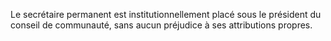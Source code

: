Le secrétaire permanent est institutionnellement placé sous le président du conseil de communauté, sans aucun préjudice à ses attributions propres.